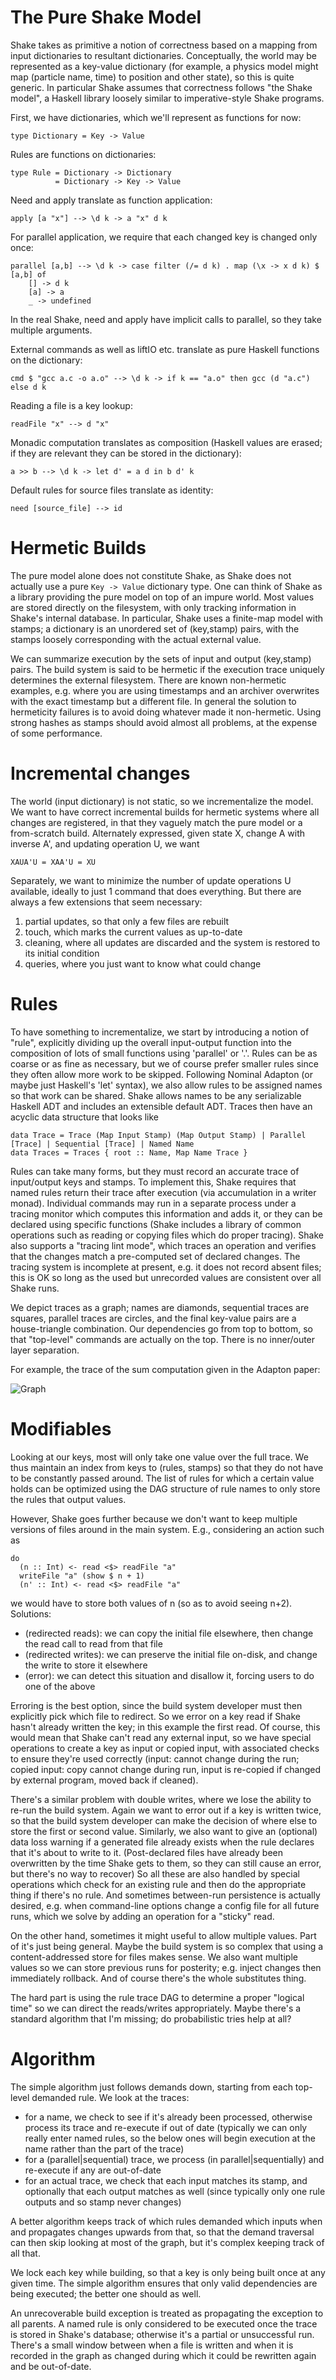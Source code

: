 # The Pure Shake Model

Shake takes as primitive a notion of correctness based on a mapping from input dictionaries to resultant dictionaries. Conceptually, the world may be represented as a key-value dictionary (for example, a physics model might map (particle name, time) to position and other state), so this is quite generic. In particular Shake assumes that correctness follows "the Shake model", a Haskell library loosely similar to imperative-style Shake programs.

First, we have dictionaries, which we'll represent as functions for now:

    type Dictionary = Key -> Value

Rules are functions on dictionaries:

    type Rule = Dictionary -> Dictionary
			  = Dictionary -> Key -> Value

Need and apply translate as function application:

    apply [a "x"] --> \d k -> a "x" d k

For parallel application, we require that each changed key is changed only once:

    parallel [a,b] --> \d k -> case filter (/= d k) . map (\x -> x d k) $ [a,b] of
        [] -> d k
        [a] -> a
        _ -> undefined

In the real Shake, need and apply have implicit calls to parallel, so they take multiple arguments.

External commands as well as liftIO etc. translate as pure Haskell functions on the dictionary:

    cmd $ "gcc a.c -o a.o" --> \d k -> if k == "a.o" then gcc (d "a.c") else d k

Reading a file is a key lookup:

    readFile "x" --> d "x"

Monadic computation translates as composition (Haskell values are erased; if they are relevant they can be stored in the dictionary):

    a >> b --> \d k -> let d' = a d in b d' k

Default rules for source files translate as identity:

    need [source_file] --> id

# Hermetic Builds

The pure model alone does not constitute Shake, as Shake does not actually use a pure `Key -> Value` dictionary type. One can think of Shake as a library providing the pure model on top of an impure world. Most values are stored directly on the filesystem, with only tracking information in Shake's internal database. In particular, Shake uses a finite-map model with stamps; a dictionary is an unordered set of (key,stamp) pairs, with the stamps loosely corresponding with the actual external value.

We can summarize execution by the sets of input and output (key,stamp) pairs. The build system is said to be hermetic if the execution trace uniquely determines the external filesystem. There are known non-hermetic examples, e.g. where you are using timestamps and an archiver overwrites with the exact timestamp but a different file. In general the solution to hermeticity failures is to avoid doing whatever made it non-hermetic. Using strong hashes as stamps should avoid almost all problems, at the expense of some performance.

# Incremental changes

The world (input dictionary) is not static, so we incrementalize the model. We want to have correct incremental builds for hermetic systems where all changes are registered, in that they vaguely match the pure model or a from-scratch build. Alternately expressed, given state X, change A with inverse A', and updating operation U, we want 

    XAUA'U = XAA'U = XU

Separately, we want to minimize the number of update operations U available, ideally to just 1 command that does everything. But there are always a few extensions that seem necessary:

1. partial updates, so that only a few files are rebuilt
2. touch, which marks the current values as up-to-date
3. cleaning, where all updates are discarded and the system is restored to its initial condition
4. queries, where you just want to know what could change

# Rules

To have something to incrementalize, we start by introducing a notion of "rule", explicitly dividing up the overall input-output function into the composition of lots of small functions using 'parallel' or '.'. Rules can be as coarse or as fine as necessary, but we of course prefer smaller rules since they often allow more work to be skipped. Following Nominal Adapton (or maybe just Haskell's 'let' syntax), we also allow rules to be assigned names so that work can be shared. Shake allows names to be any serializable Haskell ADT and includes an extensible default ADT. Traces then have an acyclic data structure that looks like

	data Trace = Trace (Map Input Stamp) (Map Output Stamp) | Parallel [Trace] | Sequential [Trace] | Named Name
	data Traces = Traces { root :: Name, Map Name Trace }

Rules can take many forms, but they must record an accurate trace of input/output keys and stamps. To implement this, Shake requires that named rules return their trace after execution (via accumulation in a writer monad). Individual commands may run in a separate process under a tracing monitor which computes this information and adds it, or they can be declared using specific functions (Shake includes a library of common operations such as reading or copying files which do proper tracing). Shake also supports a "tracing lint mode", which traces an operation and verifies that the changes match a pre-computed set of declared changes. The tracing system is incomplete at present, e.g. it does not record absent files; this is OK so long as the used but unrecorded values are consistent over all Shake runs.

We depict traces as a graph; names are diamonds, sequential traces are squares, parallel traces are circles, and the final key-value pairs are a house-triangle combination. Our dependencies go from top to bottom, so that "top-level" commands are actually on the top. There is no inner/outer layer separation.

For example, the trace of the sum computation given in the Adapton paper:

![Graph](https://cdn.rawgit.com/Mathnerd314/shake/devel-new/docs/Model.svg)

# Modifiables

Looking at our keys, most will only take one value over the full trace. We thus maintain an index from keys to (rules, stamps) so that they do not have to be constantly passed around. The list of rules for which a certain value holds can be optimized using the DAG structure of rule names to only store the rules that output values.

However, Shake goes further because we don't want to keep multiple versions of files around in the main system. E.g., considering an action such as

    do
      (n :: Int) <- read <$> readFile "a"
      writeFile "a" (show $ n + 1)
      (n' :: Int) <- read <$> readFile "a"

we would have to store both values of n (so as to avoid seeing n+2). Solutions:
- (redirected reads): we can copy the initial file elsewhere, then change the read call to read from that file
- (redirected writes): we can preserve the initial file on-disk, and change the write to store it elsewhere
- (error): we can detect this situation and disallow it, forcing users to do one of the above

Erroring is the best option, since the build system developer must then explicitly pick which file to redirect. So we error on a key read if Shake hasn't already written the key; in this example the first read. Of course, this would mean that Shake can't read any external input, so we have special operations to create a key as input or copied input, with associated checks to ensure they're used correctly (input: cannot change during the run; copied input: copy cannot change during run, input is re-copied if changed by external program, moved back if cleaned).

There's a similar problem with double writes, where we lose the ability to re-run the build system. Again we want to error out if a key is written twice, so that the build system developer can make the decision of where else to store the first or second value. Similarly, we also want to give an (optional) data loss warning if a generated file already exists when the rule declares that it's about to write to it. (Post-declared files have already been overwritten by the time Shake gets to them, so they can still cause an error, but there's no way to recover) So all these are also handled by special operations which check for an existing rule and then do the appropriate thing if there's no rule. And sometimes between-run persistence is actually desired, e.g. when command-line options change a config file for all future runs, which we solve by adding an operation for a "sticky" read.

On the other hand, sometimes it might useful to allow multiple values. Part of it's just being general. Maybe the build system is so complex that using a content-addressed store for files makes sense. We also want multiple values so we can store previous runs for posterity; e.g. inject changes then immediately rollback. And of course there's the whole substitutes thing.

The hard part is using the rule trace DAG to determine a proper "logical time" so we can direct the reads/writes appropriately. Maybe there's a standard algorithm that I'm missing; do probabilistic tries help at all?

# Algorithm

The simple algorithm just follows demands down, starting from each top-level demanded rule. 
We look at the traces:
- for a name, we check to see if it's already been processed, otherwise process its trace and re-execute if out of date (typically we can only really enter named rules, so the below ones will begin execution at the name rather than the part of the trace)
- for a (parallel|sequential) trace, we process (in parallel|sequentially) and re-execute if any are out-of-date
- for an actual trace, we check that each input matches its stamp, and optionally that each output matches as well (since typically only one rule outputs and so stamp never changes)

A better algorithm keeps track of which rules demanded which inputs when and propagates changes upwards from that, so that the demand traversal can then skip looking at most of the graph, but it's complex keeping track of all that.

We lock each key while building, so that a key is only being built once at any given time. The simple algorithm ensures that only valid dependencies are being executed; the better one should as well.

An unrecoverable build exception is treated as propagating the exception to all parents. A named rule is only considered to be executed once the trace is stored in Shake's database; otherwise it's a partial or unsuccessful run. There's a small window between when a file is written and when it is recorded in the graph as changed during which it could be rewritten again and be out-of-date.

